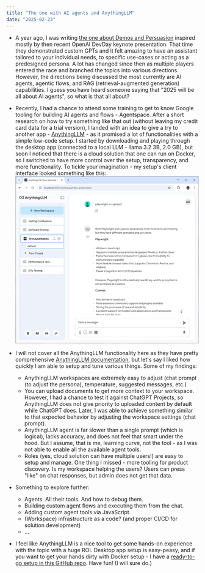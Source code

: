```yaml
---
title: "The one with AI agents and AnythingLLM"
date: "2025-02-23"
---
```


- A year ago, I was writing [the one about Demos and Persuasion](/2024/02/26/the-one-with-demos-and-persuasion.html) inspired mostly by then recent OpenAI DevDay keynote presentation. That time they demonstrated custom GPTs and it felt amazing to have an assistant tailored to your individual needs, to specific use-cases or acting as a predesigned persona. A lot has changed since then as multiple players entered the race and branched the topics into various directions. However, the directions being discussed the most currently are AI agents, agentic flows, and RAG (retrieval-augmented generation) capabilities. I guess you have heard someone saying that "2025 will be all about AI agents", so what is that all about?

- Recently, I had a chance to attend some training to get to know Google tooling for building AI agents and flows - Agentspace. After a short research on how to try something like that out (without leaving my credit card data for a trial version), I landed with an idea to give a try to another app - [AnythingLLM](https://anythingllm.com/) - as it promised a lot of functionalities with a simple low-code setup. I started by downloading and playing through the desktop app (connected to a local LLM - llama 3.2 3B, 2.0 GB), but soon I noticed that there is a cloud solution that one can run on Docker, so I switched to have more control over the setup, transparency, and more functionality. To tickle your imagination - my setup's client interface looked something like this:
![/images/anythingllm_setup_browser.png](/images/anythingllm_setup_browser.png)

- I will not cover all the AnythingLLM functionality here as they have pretty comprehensive [AnythingLLM documentation](https://docs.anythingllm.com/), but let's say I liked how quickly I am able to setup and tune various things. Some of my findings:
    - AnythingLLM workspaces are extremely easy to adjust (chat prompt (to adjust the persona), temperature, suggested messages, etc.)
    - You can upload documents to get more context to your workspace. However, I had a chance to test it against ChatGPT Projects, so AnythingLLM does not give priority to uploaded content by default while ChatGPT does. Later, I was able to achieve something similar to that expected behavior by adjusting the workspace settings (chat prompt).
    - AnythingLLM agent is far slower than a single prompt (which is logical), lacks accuracy, and does not feel that smart under the hood. But I assume, that is me, learning curve, not the tool - as I was not able to enable all the available agent tools.
    - Roles (yes, cloud solution can have multiple users!) are easy to setup and manage. One thing I missed - more tooling for product discovery. Is my workspace helping the users? Users can press "like" on chat responses, but admin does not get that data.


- Something to explore further:
    - Agents. All their tools. And how to debug them.
    - Building custom agent flows and executing them from the chat.
    - Adding custom agent tools via JavaScript.
    - (Workspace) infrastructure as a code? (and proper CI/CD for solution development)
    - ...


- I feel like AnythingLLM is a nice tool to get some hands-on experience with the topic with a huge ROI. Desktop app setup is easy-peasy, and if you want to get your hands dirty with Docker setup - I have a [ready-to-go setup in this GitHub repo](https://github.com/test-where/anythingllm-setup). Have fun! (I will sure do.)